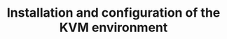 ---
menu:
  sidebar:
    identifier: instalacion-kvm
    name: Installation and configuration
    parent: virtualizacion-kvm-linux
    weight: 2
title: Installation and configuration of the KVM environment
---